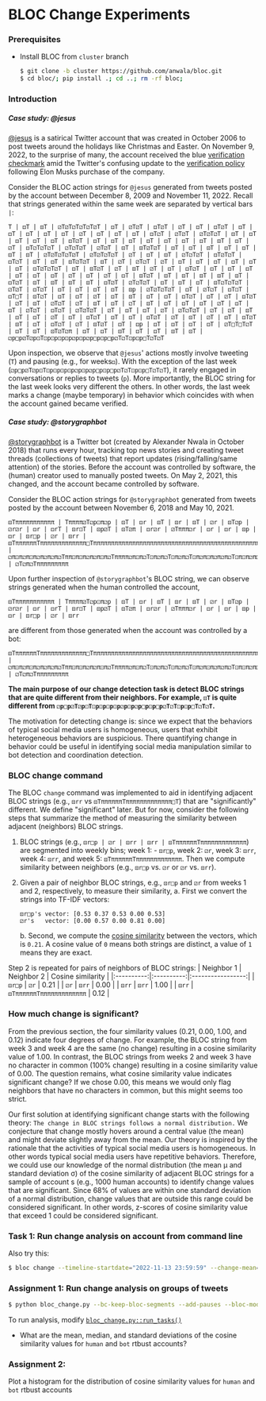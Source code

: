 # BLOC Change Experiments
### Prerequisites

* Install BLOC from `cluster` branch
  ```bash
  $ git clone -b cluster https://github.com/anwala/bloc.git
  $ cd bloc/; pip install .; cd ..; rm -rf bloc;
  ```

### Introduction

##### Case study: @jesus
[@jesus](https://twitter.com/jesus) is a satirical Twitter account that was created in October 2006 to post tweets around the holidays like Christmas and Easter. On November 9, 2022, to the surprise of many, the account received the blue [verification checkmark](https://twitter.com/jesus/status/1590405986925543424) amid the Twitter's confusing update to the [verification policy](https://www.businessinsider.com/im-verified-jesus-christ-on-twitter-blue-thanks-elon-musk-2022-11) following Elon Musks purchase of the company.

Consider the BLOC action strings for `@jesus` generated from tweets posted by the account between December 8, 2009 and November 11, 2022. Recall that strings generated within the same week are separated by vertical bars `|`:
```
T | ⚃T | ⚄T | ⚂T⚂T⚁T⚁T⚁T⚂T | ⚃T | ⚂T⚂T | ⚃T⚂T | ⚂T | ⚃T | ⚃T⚂T | ⚃T | ⚃T | ⚃T | ⚃T | ⚃T | ⚂T | ⚃T | ⚃T | ⚃T | ⚃T⚁T | ⚂T⚂T | ⚂T⚂T⚁T | ⚄T | ⚃T | ⚃T | ⚃T | ⚃T | ⚃T⚂T | ⚃T | ⚃T | ⚃T | ⚃T | ⚃T | ⚃T | ⚃T | ⚄T | ⚃T | ⚂T | ⚃T⚁T⚁T⚁T | ⚁T⚁T⚂T | ⚂T⚂T | ⚄T | ⚄T⚂T⚂T | ⚃T | ⚃T | ⚄T | ⚃T | ⚃T | ⚄T | ⚄T | ⚂T⚂T⚁T⚁T⚂T | ⚂T⚂T⚁T⚁T | ⚂T | ⚃T | ⚄T | ⚂T⚁T⚂T | ⚃T⚂T⚁T | ⚃T⚁T | ⚄T | ⚃T | ⚄T⚂T⚂T | ⚄T | ⚂T | ⚂T⚁T | ⚂T | ⚃T | ⚃T | ⚃T | ⚃T | ⚃T | ⚃T | ⚃T⚂T⚁T⚂T | ⚃T | ⚄T⚂T | ⚂T | ⚄T | ⚂T | ⚃T | ⚃T⚁T | ⚃T | ⚃T | ⚃T | ⚃T | ⚃T | ⚃T | ⚂T | ⚃T | ⚂T | ⚃T | ⚄T⚂T | ⚄T | ⚄T | ⚄T | ⚄T | ⚄T | ⚃T⚂T | ⚄T | ⚄T | ⚄T | ⚄T | ⚃T⚂T | ⚂T⚁T⚂T | ⚃T | ⚃T | ⚃T | ⚄T⚁T⚁T⚂T | ⚂T⚂T | ⚃T⚁T | ⚃T | ⚃T | ⚃T | ⚃T | ⚄p | ⚂T⚂T⚁T⚂T | ⚃T | ⚂T⚁T | ⚃T⚀T | ⚃T□T | ⚄T⚁T | ⚃T | ⚃T | ⚂T | ⚃T | ⚄T | ⚃T | ⚃T | ⚃T⚂T | ⚃T | ⚂T | ⚃T⚂T | ⚂T | ⚄T | ⚂T⚁T | ⚂T | ⚄T | ⚃T | ⚁T | ⚄T | ⚃T | ⚃T | ⚃T | ⚂T | ⚃T | ⚄T | ⚂T⚂T | ⚃T⚁T | ⚂T⚂T⚂T | ⚂T | ⚃T | ⚃T | ⚂T | ⚂T⚁T⚂T | ⚂T | ⚂T | ⚄T | ⚃T | ⚃T | ⚂T | ⚃T | ⚃T⚁T | ⚃T | ⚃T | ⚃T⚂T | ⚂T | ⚄T | ⚂T | ⚃T | ⚃T⚂T | ⚄T | ⚃T | ⚃T⚁T | ⚂T | ⚄T⚂T | ⚃T | ⚃p | ⚃T | ⚃T | ⚃T | ⚃T | ⚂T□T□T⚁T | ⚃T | ⚄T | ⚄T⚂T⚁π | ⚃T | ⚃T | ⚄T | ⚃T | ⚃T | ⚄T | ⚄T | ⚁p□p⚂T⚂p⚀T⚀p⚀p⚀p⚀p⚁p⚀p⚁p□p⚀p□p⚁T⚁T⚀p⚀p□T⚁T⚁T
```
Upon inspection, we observe that `@jesus`' actions mostly involve tweeting (`T`) and pausing (e.g., for weeks`⚃`). With the exception of the last week (`⚁p□p⚂T⚂p⚀T⚀p⚀p⚀p⚀p⚁p⚀p⚁p□p⚀p□p⚁T⚁T⚀p⚀p□T⚁T⚁T`), it rarely engaged in conversations or replies to tweets (`p`). More importantly, the BLOC string for the last week looks very different the others. In other words, the last week marks a change (maybe temporary) in behavior which coincides with when the account gained became verified.

##### Case study: @storygraphbot

[@storygraphbot](https://twitter.com/storygraphbot) is a Twitter bot (created by Alexander Nwala in October 2018) that runs every hour, tracking top news stories and creating tweet threads (collections of tweets) that report updates (rising/falling/same attention) of the stories. Before the account was controlled by software, the (human) creator used to manually posted tweets. On May 2, 2021, this changed, and the account became controlled by software.

Consider the BLOC action strings for `@storygraphbot` generated from tweets posted by the account between November 6, 2018 and May 10, 2021.
```
⚄Tπππππππππππ | Tππππ⚂T⚁p⚀π⚁p | ⚄T | ⚃r | ⚄T | ⚄r | ⚄T | ⚂r | ⚄T⚁p | ⚂r⚂r | ⚃r | ⚃rT | ⚄r⚀T | ⚄p⚂T | ⚄T⚂π | ⚃r⚂r | ⚂Tπππ⚁r | ⚃r | ⚃r | ⚄p | ⚃r | ⚄r□p | ⚂r | ⚄rr | ⚄TππππππTπππππππππππππ□TππππππππππππππππππππππππππππππππππππππππππππππππππππππππππTππππππππ⚁TπππππππππππππππππππππππππππππππππTTπππππππππππ⚁T | ⚁π⚀π⚁π⚀π⚁π⚁π⚁π⚁Tππ⚀π⚀π⚁π⚁π⚀π⚁Tππππ⚁π⚀π⚁T⚀π⚁π⚁T⚀π⚁π⚁T⚀π⚁π⚀π⚁π⚁π⚁T⚀π⚀π⚁π⚀π⚁π⚁π⚀Tπ⚀π⚁π⚂T⚁π⚀π⚁π⚂T⚁π⚀π⚁π⚁π | ⚁T⚁π⚁Tπππππππππ
```
Upon further inspection of `@storygraphbot`'s BLOC string, we can observe strings generated when the human controlled the account,
```
⚄Tπππππππππππ | Tππππ⚂T⚁p⚀π⚁p | ⚄T | ⚃r | ⚄T | ⚄r | ⚄T | ⚂r | ⚄T⚁p | ⚂r⚂r | ⚃r | ⚃rT | ⚄r⚀T | ⚄p⚂T | ⚄T⚂π | ⚃r⚂r | ⚂Tπππ⚁r | ⚃r | ⚃r | ⚄p | ⚃r | ⚄r□p | ⚂r | ⚄rr 
```
are different from those generated when the account was controlled by a bot:
```
⚄TππππππTπππππππππππππ□TππππππππππππππππππππππππππππππππππππππππππππππππππππππππππTππππππππ⚁TπππππππππππππππππππππππππππππππππTTπππππππππππ⚁T | ⚁π⚀π⚁π⚀π⚁π⚁π⚁π⚁Tππ⚀π⚀π⚁π⚁π⚀π⚁Tππππ⚁π⚀π⚁T⚀π⚁π⚁T⚀π⚁π⚁T⚀π⚁π⚀π⚁π⚁π⚁T⚀π⚀π⚁π⚀π⚁π⚁π⚀Tπ⚀π⚁π⚂T⚁π⚀π⚁π⚂T⚁π⚀π⚁π⚁π | ⚁T⚁π⚁Tπππππππππ
```

**The main purpose of our change detection task is detect BLOC strings that are quite different from their neighbors. For example, `⚄T` is quite different from `⚁p□p⚂T⚂p⚀T⚀p⚀p⚀p⚀p⚁p⚀p⚁p□p⚀p□p⚁T⚁T⚀p⚀p□T⚁T⚁T`.**

The motivation for detecting change is: since we expect that the behaviors of typical social media users is homogeneous, users that exhibit heterogeneous behaviors are suspicious. There quantifying change in behavior could be useful in identifying social media manipulation similar to bot detection and coordination detection.

### BLOC change command

The BLOC `change` command was implemented to aid in identifying adjacent BLOC strings (e.g., `⚄rr` vs `⚄TππππππTπππππππππππππ□T`) that are "significantly" different. We define "significant" later. But for now, consider the following steps that summarize the method of measuring the similarity between adjacent (neighbors) BLOC strings.

1. BLOC strings (e.g., `⚄r□p | ⚂r | ⚄rr | ⚄rr | ⚄TππππππTπππππππππππππ`) are segmented into weekly bins; week 1: - `⚄r□p`, week 2: `⚂r`, week 3: `⚄rr`, week 4: `⚄rr`, and week 5: `⚄TππππππTπππππππππππππ`. Then we compute similarity between neighbors (e.g., `⚄r□p` vs. `⚂r` or `⚂r` vs. `⚄rr`).

2. Given a pair of neighbor BLOC strings, e.g., `⚄r□p` and `⚂r` from weeks 1 and 2, respectively, to measure their similarity, 
    a. First we convert the strings into TF-IDF vectors:
    ```
    ⚄r□p's vector: [0.53 0.37 0.53 0.00 0.53]
    ⚂r's   vector: [0.00 0.57 0.00 0.81 0.00]
    ```
    b. Second, we compute the [cosine similarity](https://en.wikipedia.org/wiki/Cosine_similarity) between the vectors, which is `0.21`. A cosine value of `0` means both strings are distinct, a value of `1` means they are exact.

Step 2 is repeated for pairs of neighbors of BLOC strings:
| Neighbor 1 | Neighbor 2 | Cosine similarity |
|:----------:|:----------:|:-----------------:|
| `⚄r□p`     |     `⚂r`   |         0.21      |
| `⚂r`       |     `⚄rr`  |         0.00      |
| `⚄rr`      |     `⚄rr`  |         1.00      |
| `⚄rr`      |     `⚄TππππππTπππππππππππππ`   |         0.12      |

### How much change is significant?

From the previous section, the four similarity values (0.21, 0.00, 1.00, and 0.12) indicate four degrees of change. For example, the BLOC string from week 3 and week 4 are the same (no change) resulting in a cosine similarity value of 1.00. In contrast, the BLOC strings from weeks 2 and week 3 have no character in common (100% change) resulting in a cosine similarity value of 0.00. The question remains, what cosine similarity value indicates significant change? If we chose 0.00, this means we would only flag neighbors that have no characters in common, but this might seems too strict. 

Our first solution at identifying significant change starts with the following theory: `The change in BLOC strings follows a normal distribution.` We conjecture that change mostly hovers around a central value (the mean) and might deviate slightly away from the mean. Our theory is inspired by the rationale that the activities of typical social media users is homogeneous. In other words typical social media users have repetitive behaviors. Therefore, we could use our knowledge of the normal distribution (the mean µ and standard deviation σ) of the cosine similarity of adjacent BLOC strings for a sample of account s (e.g., 1000 human accounts) to identify change values that are significant. Since 68% of values are within one standard deviation of a normal distribution, change values that are outside this range could be considered significant. In other words, z-scores of cosine similarity value that exceed 1 could be considered significant.

### Task 1: Run change analysis on account from command line

Also try this:
```bash
$ bloc change --timeline-startdate="2022-11-13 23:59:59" --change-mean=0.7 --change-stddev=0.3 --token-pattern=word -m 8 --no-sort-action-words --bloc-alphabets action --bearer-token="$BEARER_TOKEN" jesus
```

### Assignment 1: Run change analysis on groups of tweets

```bash
$ python bloc_change.py --bc-keep-bloc-segments --add-pauses --bloc-model=word --tweets-path=../datasets --task evaluate rtbust
```

To run analysis, modify [`bloc_change.py::run_tasks()`](https://github.com/anwala/bloc-change-experiments/blob/a22bd453563db0fa37b755f31b4e4aaeee0a87f0/scripts/bloc_change.py#L167)

* What are the mean, median, and standard deviations of the cosine similarity values for `human` and `bot` rtbust accounts?

### Assignment 2:

Plot a histogram for the distribution of cosine similarity values for `human` and `bot` rtbust accounts